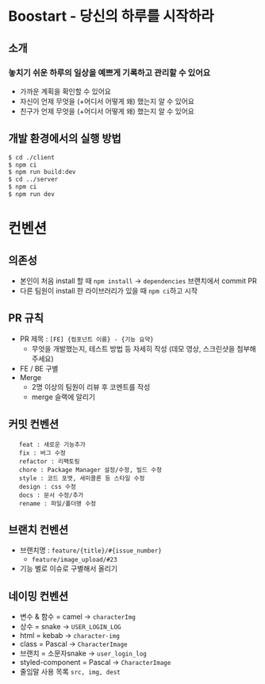# Boostart - 당신의 하루를 시작하라

## 소개
### 놓치기 쉬운 하루의 일상을 예쁘게 기록하고 관리할 수 있어요
- 가까운 계획을 확인할 수 있어요
- 자신이 언제 무엇을 (+어디서 어떻게 왜) 했는지 알 수 있어요
- 친구가 언제 무엇을 (+어디서 어떻게 왜) 했는지 알 수 있어요

## 개발 환경에서의 실행 방법
```sh
$ cd ./client
$ npm ci
$ npm run build:dev
$ cd ../server
$ npm ci
$ npm run dev
```

# 컨벤션

## 의존성
- 본인이 처음 install 할 때 `npm install` -> `dependencies` 브랜치에서 commit PR
- 다른 팀원이 install 한 라이브러리가 있을 때 `npm ci`하고 시작

## PR 규칙
  - PR 제목 : `[FE] {컴포넌트 이름} - {기능 요약}`
    - 무엇을 개발했는지, 테스트 방법 등 자세히 작성 (데모 영상, 스크린샷을 첨부해주세요)
  - FE / BE 구별
  - Merge
    - 2명 이상의 팀원이 리뷰 후 코멘트를 작성
    - merge 슬랙에 알리기
    
## 커밋 컨벤션
```
   feat : 새로운 기능추가
   fix : 버그 수정
   refactor : 리팩토링
   chore : Package Manager 설정/수정, 빌드 수정
   style : 코드 포맷, 세미콜론 등 스타일 수정 
   design : css 수정
   docs : 문서 수정/추가
   rename : 파일/폴더명 수정
```
    
## 브랜치 컨벤션
- 브랜치명 : `feature/{title}/#{issue_number}`
  - `feature/image_upload/#23`
- 기능 별로 이슈로 구별해서 올리기
   
    
## 네이밍 컨벤션
 - 변수 & 함수 = camel →  `characterImg` 
 - 상수 = snake → `USER_LOGIN_LOG`
 - html = kebab → `character-img`
 - class = Pascal → `CharacterImage`
 - 브랜치 = 소문자snake → `user_login_log`
 - styled-component = Pascal → `CharacterImage`
 - 줄임말 사용 목록 `src, img, dest`
